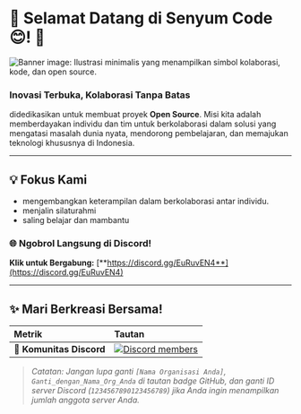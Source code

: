 # 🌟 Selamat Datang di Senyum Code😊! 🚀

![Banner image: Ilustrasi minimalis yang menampilkan simbol kolaborasi, kode, dan open source.](https://placehold.co/1200x200/4F46E5/FFFFFF?text=Open+Source+%26+Kolaborasi)

### Inovasi Terbuka, Kolaborasi Tanpa Batas

didedikasikan untuk membuat proyek **Open Source**. Misi kita adalah memberdayakan individu dan tim untuk berkolaborasi dalam solusi yang mengatasi masalah dunia nyata, mendorong pembelajaran, dan memajukan teknologi khususnya di Indonesia.

---

## 💡 Fokus Kami
- mengembangkan keterampilan dalam berkolaborasi antar individu.
- menjalin silaturahmi
- saling belajar dan mambantu


### 🌐 Ngobrol Langsung di Discord!

**Klik untuk Bergabung:** [**https://discord.gg/EuRuvEN4**](https://discord.gg/EuRuvEN4)

---

## ✨ Mari Berkreasi Bersama!

| Metrik | Tautan | 
| :--- | :--- | 
| 💬 **Komunitas Discord** | [![Discord members](https://img.shields.io/discord/1234567890123456789?label=Discord&logo=discord&style=flat&color=5865F2)](https://discord.gg/EuRuvEN4) |

> *Catatan: Jangan lupa ganti `[Nama Organisasi Anda]`, `Ganti_dengan_Nama_Org_Anda` di tautan badge GitHub, dan ganti ID server Discord (`1234567890123456789`) jika Anda ingin menampilkan jumlah anggota server Anda.*
